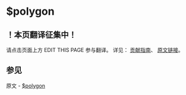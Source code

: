 # $polygon

## ！本页翻译征集中！

请点击页面上方 EDIT THIS PAGE 参与翻译。
详见：
[贡献指南]( https://github.com/JinMuInfo/MongoDB-Manual-zh/blob/master/CONTRIBUTING.md )、
[原文链接](  https://docs.mongodb.com/manual/reference/operator/query/polygon/  )。

## 参见

原文 - [$polygon]( https://docs.mongodb.com/manual/reference/operator/query/polygon/ )

